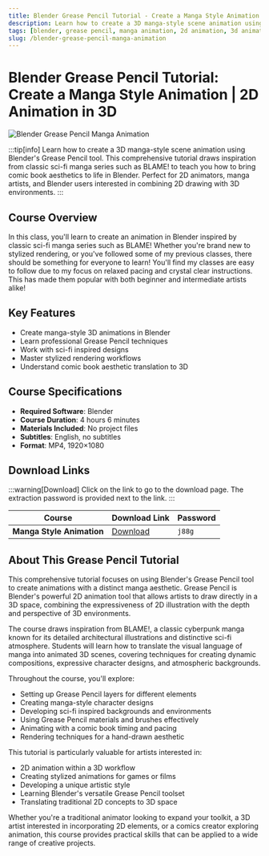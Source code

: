 ```yaml
---
title: Blender Grease Pencil Tutorial - Create a Manga Style Animation | 2D Animation in 3D
description: Learn how to create a 3D manga-style scene animation using Blender's Grease Pencil tool. Draw inspiration from classic sci-fi manga series such as BLAME! to bring comic book aesthetics to life in Blender.
tags: [blender, grease pencil, manga animation, 2d animation, 3d animation, blame, sci-fi animation, character animation, blender tutorial, anime style]
slug: /blender-grease-pencil-manga-animation
---
```


# Blender Grease Pencil Tutorial: Create a Manga Style Animation | 2D Animation in 3D

![Blender Grease Pencil Manga Animation](https://www.gfxcamp.com/wp-content/uploads/2025/08/Skillshare-Blender-3D-Create-a-Manga-Style-Animation-Using-Grease-Pencil.jpg)

:::tip[info]
Learn how to create a 3D manga-style scene animation using Blender's Grease Pencil tool. This comprehensive tutorial draws inspiration from classic sci-fi manga series such as BLAME! to teach you how to bring comic book aesthetics to life in Blender. Perfect for 2D animators, manga artists, and Blender users interested in combining 2D drawing with 3D environments.
:::

## Course Overview

In this class, you'll learn to create an animation in Blender inspired by classic sci-fi manga series such as BLAME! Whether you're brand new to stylized rendering, or you've followed some of my previous classes, there should be something for everyone to learn! You'll find my classes are easy to follow due to my focus on relaxed pacing and crystal clear instructions. This has made them popular with both beginner and intermediate artists alike!

## Key Features

- Create manga-style 3D animations in Blender
- Learn professional Grease Pencil techniques
- Work with sci-fi inspired designs
- Master stylized rendering workflows
- Understand comic book aesthetic translation to 3D

## Course Specifications

- **Required Software**: Blender
- **Course Duration**: 4 hours 6 minutes
- **Materials Included**: No project files
- **Subtitles**: English, no subtitles
- **Format**: MP4, 1920×1080

## Download Links

:::warning[Download]
Click on the link to go to the download page. The extraction password is provided next to the link.
:::

| Course | Download Link | Password |
|---|---|---|
| **Manga Style Animation** | [Download](https://pan.baidu.com/s/1LcFEoW-ZsG2CvtJ_g63gOg?pwd=j88g) | `j88g` |

## About This Grease Pencil Tutorial

This comprehensive tutorial focuses on using Blender's Grease Pencil tool to create animations with a distinct manga aesthetic. Grease Pencil is Blender's powerful 2D animation tool that allows artists to draw directly in a 3D space, combining the expressiveness of 2D illustration with the depth and perspective of 3D environments.

The course draws inspiration from BLAME!, a classic cyberpunk manga known for its detailed architectural illustrations and distinctive sci-fi atmosphere. Students will learn how to translate the visual language of manga into animated 3D scenes, covering techniques for creating dynamic compositions, expressive character designs, and atmospheric backgrounds.

Throughout the course, you'll explore:
- Setting up Grease Pencil layers for different elements
- Creating manga-style character designs
- Developing sci-fi inspired backgrounds and environments
- Using Grease Pencil materials and brushes effectively
- Animating with a comic book timing and pacing
- Rendering techniques for a hand-drawn aesthetic

This tutorial is particularly valuable for artists interested in:
- 2D animation within a 3D workflow
- Creating stylized animations for games or films
- Developing a unique artistic style
- Learning Blender's versatile Grease Pencil toolset
- Translating traditional 2D concepts to 3D space

Whether you're a traditional animator looking to expand your toolkit, a 3D artist interested in incorporating 2D elements, or a comics creator exploring animation, this course provides practical skills that can be applied to a wide range of creative projects.